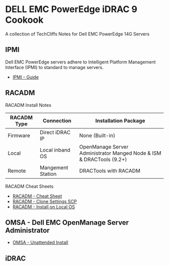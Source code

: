 # DELL EMC PowerEdge iDRAC 9 Cookook
A collection of TechCliffs Notes for Dell EMC PowerEdge 14G Servers

## IPMI
Dell EMC PowerEdge servers adhere to Intelligent Platform Management Interface (IPMI) to standard to manage servers.
* [IPMI - Guide](https://downloads.dell.com/solutions/general-solution-resources/White%20Papers/Overview_of_Dell_Embedded_Systems_Management_Using_IPMI.pdf)

## RACADM
RACADM Install Notes

RACADM Type| Connection | Installation Package
----|----|----
Firmware | Direct iDRAC IP | None (Built-in)
Local| Local inband OS | OpenManage Server Administrator Manged Node & ISM & DRACTools (9.2+)
Remote| Mangement Station| DRACTools with RACADM 


RACADM Cheat Sheets 

* [RACADM - Cheat Sheet](https://github.com/TechCliffs/Notes/blob/master/RACADM/RACADM_Cheat_Sheet.md)
* [RACADM - Clone Settings SCP](https://github.com/TechCliffs/Notes/blob/master/RACADM/RACADM_SCP_Cheat_Sheet.md)
* [RACADM - Install on Local OS](https://github.com/TechCliffs/Notes/blob/master/OMSA/OMSA_Windows_LOCAL_RACADM.md)


## OMSA - Dell EMC OpenManage Server Administrator
* [OMSA - Unattended Install](https://github.com/TechCliffs/Notes/blob/master/OMSA/OMSA_Cheat_Sheet.md)
## iDRAC

